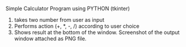 Simple Calculator Program using PYTHON (tkinter)
1. takes two number from user as input
2. Performs action (+, *, -, /) according to user choice
3. Shows result at the bottom of the window.
Screenshot of the output window attached as PNG file.
